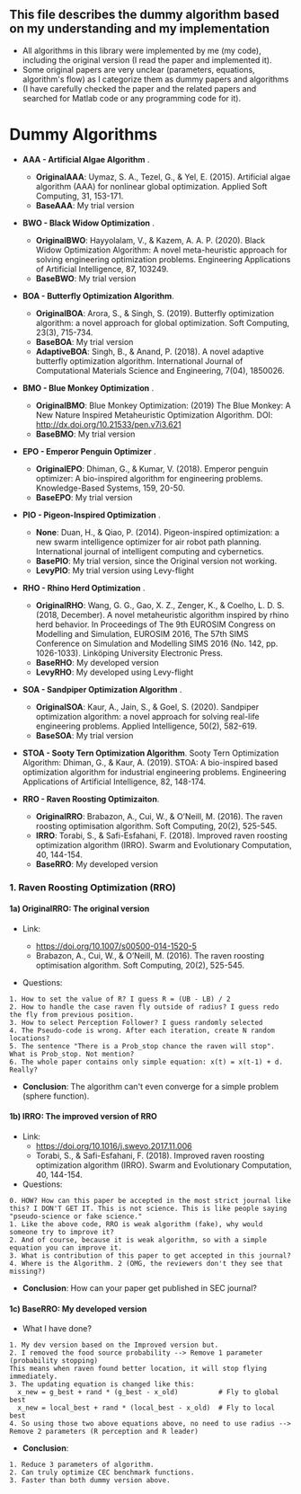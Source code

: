 ## This file describes the dummy algorithm based on my understanding and my implementation

* All algorithms in this library were implemented by me (my code), including the original version (I read the paper and implemented it). 
* Some original papers are very unclear (parameters, equations, algorithm's flow) as I categorize them as dummy papers and algorithms 
* (I have carefully checked the paper and the related papers and searched for Matlab code or any programming code for it).



# Dummy Algorithms


* **AAA - Artificial Algae Algorithm** . 
  * **OriginalAAA**: Uymaz, S. A., Tezel, G., & Yel, E. (2015). Artificial algae algorithm (AAA) for nonlinear global optimization. Applied Soft Computing, 31, 153-171.
  * **BaseAAA**: My trial version

* **BWO - Black Widow Optimization** . 
  * **OriginalBWO**: Hayyolalam, V., & Kazem, A. A. P. (2020). Black Widow Optimization Algorithm: A novel meta-heuristic approach for solving engineering optimization problems. Engineering Applications of Artificial Intelligence, 87, 103249.
  * **BaseBWO**: My trial version

* **BOA - Butterfly Optimization Algorithm**. 
  * **OriginalBOA**: Arora, S., & Singh, S. (2019). Butterfly optimization algorithm: a novel approach for global optimization. Soft Computing, 23(3), 715-734.
  * **BaseBOA**: My trial version
  * **AdaptiveBOA**: Singh, B., & Anand, P. (2018). A novel adaptive butterfly optimization algorithm. International Journal of Computational Materials Science and Engineering, 7(04), 1850026.

* **BMO - Blue Monkey Optimization** . 
  * **OriginalBMO**: Blue Monkey Optimization: (2019) The Blue Monkey: A New Nature Inspired Metaheuristic Optimization Algorithm. DOI: http://dx.doi.org/10.21533/pen.v7i3.621
  * **BaseBMO**: My trial version

* **EPO - Emperor Penguin Optimizer** . 
  * **OriginalEPO**: Dhiman, G., & Kumar, V. (2018). Emperor penguin optimizer: A bio-inspired algorithm for engineering problems. Knowledge-Based Systems, 159, 20-50.
  * **BaseEPO**: My trial version

* **PIO - Pigeon-Inspired Optimization** . 
  * **None**: Duan, H., & Qiao, P. (2014). Pigeon-inspired optimization: a new swarm intelligence optimizer for air robot path planning. International journal of intelligent computing and cybernetics.
  * **BasePIO**: My trial version, since the Original version not working.
  * **LevyPIO**: My trial version using Levy-flight

* **RHO - Rhino Herd Optimization** . 
  * **OriginalRHO**: Wang, G. G., Gao, X. Z., Zenger, K., & Coelho, L. D. S. (2018, December). A novel metaheuristic algorithm inspired by rhino herd behavior. In Proceedings of The 9th EUROSIM Congress on Modelling and Simulation, EUROSIM 2016, The 57th SIMS Conference on Simulation and Modelling SIMS 2016 (No. 142, pp. 1026-1033). Linköping University Electronic Press.
  * **BaseRHO**: My developed version
  * **LevyRHO**: My developed using Levy-flight

* **SOA - Sandpiper Optimization Algorithm** . 
  * **OriginalSOA**: Kaur, A., Jain, S., & Goel, S. (2020). Sandpiper optimization algorithm: a novel approach for solving real-life engineering problems. Applied Intelligence, 50(2), 582-619.
  * **BaseSOA**: My trial version

* **STOA - Sooty Tern Optimization Algorithm**. Sooty Tern Optimization Algorithm: Dhiman, G., & Kaur, A. (2019). STOA: A bio-inspired based optimization algorithm for industrial engineering problems. Engineering Applications of Artificial Intelligence, 82, 148-174.

* **RRO - Raven Roosting Optimizaiton**. 
  * **OriginalRRO**: Brabazon, A., Cui, W., & O’Neill, M. (2016). The raven roosting optimisation algorithm. Soft Computing, 20(2), 525-545.
  * **IRRO**: Torabi, S., & Safi-Esfahani, F. (2018). Improved raven roosting optimization algorithm (IRRO). Swarm and Evolutionary Computation, 40, 144-154.
  * **BaseRRO**: My developed version



### 1. Raven Roosting Optimization (RRO)

#### 1a) OriginalRRO: The original version 
* Link: 
  * https://doi.org/10.1007/s00500-014-1520-5
  * Brabazon, A., Cui, W., & O’Neill, M. (2016). The raven roosting optimisation algorithm. Soft Computing, 20(2),
    525-545.
    
* Questions: 
```code 
1. How to set the value of R? I guess R = (UB - LB) / 2
2. How to handle the case raven fly outside of radius? I guess redo the fly from previous position.
3. How to select Perception Follower? I guess randomly selected
4. The Pseudo-code is wrong. After each iteration, create N random locations?
5. The sentence "There is a Prob_stop chance the raven will stop". What is Prob_stop. Not mention?
6. The whole paper contains only simple equation: x(t) = x(t-1) + d. Really? 
```

* **Conclusion**: The algorithm can't even converge for a simple problem (sphere function).

#### 1b) IRRO: The improved version of RRO 

* Link: 
  * https://doi.org/10.1016/j.swevo.2017.11.006
  * Torabi, S., & Safi-Esfahani, F. (2018). Improved raven roosting optimization algorithm (IRRO). Swarm and
    Evolutionary Computation, 40, 144-154.  
* Questions:

```code 
0. HOW? How can this paper be accepted in the most strict journal like this? I DON'T GET IT. This is not science. This is like people saying "pseudo-science or fake science."
1. Like the above code, RRO is weak algorithm (fake), why would someone try to improve it?
2. And of course, because it is weak algorithm, so with a simple equation you can improve it.
3. What is contribution of this paper to get accepted in this journal?
4. Where is the Algorithm. 2 (OMG, the reviewers don't they see that missing?)
```

* **Conclusion**: How can your paper get published in SEC journal?


#### 1c) BaseRRO: My developed version

* What I have done?

```code 
1. My dev version based on the Improved version but.
2. I removed the food source probability --> Remove 1 parameter (probability stopping)
This means when raven found better location, it will stop flying immediately.
3. The updating equation is changed like this:
  x_new = g_best + rand * (g_best - x_old)          # Fly to global best
  x_new = local_best + rand * (local_best - x_old)  # Fly to local best
4. So using those two above equations above, no need to use radius --> Remove 2 parameters (R perception and R leader)        
```

* **Conclusion**:

```code 
1. Reduce 3 parameters of algorithm.
2. Can truly optimize CEC benchmark functions.
3. Faster than both dummy version above.
```


